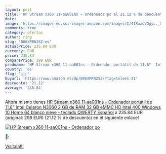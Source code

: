 ```yaml
---
layout: post
title: 'HP Stream x360 11-aa001ns - Ordenador po al 21.12 % de descuento'
date: 
image: 'https://images-eu.ssl-images-amazon.com/images/I/41RuxoVGgyL._SL200_.jpg'
comments: true
category: ofertas
author: ring
slug: 'B06XPRN2SZ-es'
actualPrice: 235.84 EUR
currency: EUR
price: 235.84
comparePrice: 299 EUR
prodname: 'HP Stream x360 11-aa001ns - Ordenador portátil de 11.6"  Intel Celeron N3060  2 GB de RAM  32 GB eMMC  HD Intel 400  Windows 10 Home 64  blanco nieve - teclado QWERTY Español'
country: 'es'
flag: '🇪🇸'
buyurl: 'https://www.amazon.es/dp/B06XPRN2SZ/?tag=tolees-21'
descuento: '21.12'
average: '235.84'
---
```


Ahora mismo tienes [HP Stream x360 11-aa001ns - Ordenador portátil de 11.6"  Intel Celeron N3060  2 GB de RAM  32 GB eMMC  HD Intel 400  Windows 10 Home 64  blanco nieve - teclado QWERTY Español](https://www.amazon.es/dp/B06XPRN2SZ/?tag=tolees-21) a 235.84 EUR (original: 299 EUR) (21.12 %  de descuento) en el siguiente enlace!

[![HP Stream x360 11-aa001ns - Ordenador po](https://images-eu.ssl-images-amazon.com/images/I/41RuxoVGgyL._SL200_.jpg)](https://www.amazon.es/dp/B06XPRN2SZ/?tag=tolees-21)

🔎:


[Visítala!!!](https://www.amazon.es/dp/B06XPRN2SZ/?tag=tolees-21)
